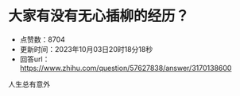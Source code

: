 # 大家有没有无心插柳的经历？
- 点赞数：8704
- 更新时间：2023年10月03日20时18分18秒
- 回答url：https://www.zhihu.com/question/57627838/answer/3170138600
<body>
 <p data-pid="H4pWlwqO">人生总有意外</p>
</body>